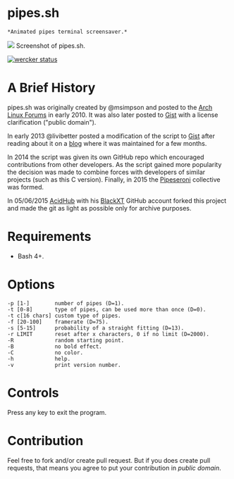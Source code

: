 pipes.sh
========
    *Animated pipes terminal screensaver.*
![](https://raw.githubusercontent.com/BlackXT/pipes.sh/master/pipes.png)
  Screenshot of pipes.sh.

[![wercker status](https://app.wercker.com/status/fd916a2e97a1ec904b399474cb1ebf80/m "wercker status")](https://app.wercker.com/project/bykey/fd916a2e97a1ec904b399474cb1ebf80)

A Brief History
===============
pipes.sh was originally created by @msimpson and posted to the [Arch Linux Forums](https://bbs.archlinux.org/viewtopic.php?pid=728932#p728932) in early 2010. 
It was also later posted to [Gist](https://gist.github.com/msimpson/1096939) with a license clarification ("public domain").

In early 2013 @livibetter posted a modification of the script to [Gist](https://gist.github.com/livibetter/4689307) after reading about it on a [blog](http://inconsolation.wordpress.com/2013/02/01/pipes-sh-a-little-bit-of-fun/) where it was maintained for a few months.

In 2014 the script was given its own GitHub repo which encouraged contributions from other developers. As the script gained more popularity the decision was made to combine forces with developers of similar projects (such as this C version). 
Finally, in 2015 the [Pipeseroni](https://github.com/pipeseroni) collective was formed.

In 05/06/2015 [AcidHub](mailto:acidhub@craft.net.br) with his [BlackXT](https://github.com/BlackXT) GitHub account forked this project and 
made the git as light as possible only for archive purposes.

Requirements
============
* Bash 4+.

Options
=======

    -p [1-]        number of pipes (D=1).
    -t [0-8]       type of pipes, can be used more than once (D=0).
    -t c[16 chars] custom type of pipes.
    -f [20-100]    framerate (D=75).
    -s [5-15]      probability of a straight fitting (D=13).
    -r LIMIT       reset after x characters, 0 if no limit (D=2000).
    -R             random starting point.
    -B             no bold effect.
    -C             no color.
    -h             help.
    -v             print version number.

Controls
========
Press any key to exit the program.

Contribution
============
Feel free to fork and/or create pull request. But if you does create pull requests, that means you agree to put your contribution in *public domain*.
